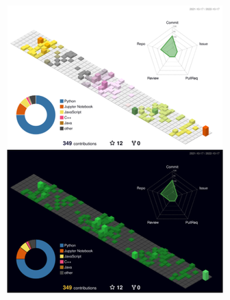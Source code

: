 ![](./profile-3d-contrib/profile-season.svg#gh-light-mode-only)
![](./profile-3d-contrib/profile-night-green.svg#gh-dark-mode-only)
